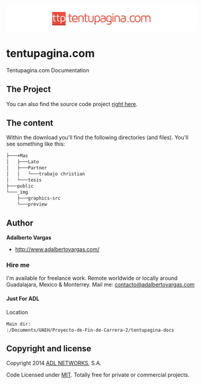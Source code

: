 ![introduction & quickstart placeholder picture](_img/preview/ttp-app-placeholder.png)

# tentupagina.com
Tentupagina.com Documentation

## The Project

You can also find the source code project [right here](https://github.com/adlnetworks/ttp-app).

## The content

Within the download you'll find the following directories (and files). You'll see something like this:

```
├───+Mas
│   ├───Lato
│   ├───Partner
│   │   └───trabajo christian
│   └───tesis
├───public
└───_img
    ├───graphics-src
    └───preview
```
## Author

**Adalberto Vargas**

- <http://www.adalbertovargas.com/>

### Hire me

I'm available for freelance work. Remote worldwide or locally around Guadalajara, Mexico & Monterrey. Mail me: contacto@adalbertovargas.com

#### Just For ADL
Location
```
Main dir:
:/Documents/UAEH/Proyecto-de-Fin-de-Carrera-2/tentupagina-docs
```
## Copyright and license

Copyright 2014 [ADL NETWORKS](https://www.adlnetworks.com), S.A.

Code Licensed under [MIT](http://www.opensource.org/licenses/mit-license.php). Totally free for private or commercial projects.
